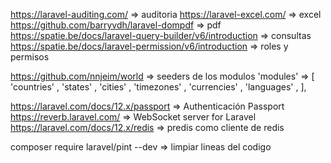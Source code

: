 https://laravel-auditing.com/ => auditoria
https://laravel-excel.com/ => excel
https://github.com/barryvdh/laravel-dompdf => pdf
https://spatie.be/docs/laravel-query-builder/v6/introduction => consultas
https://spatie.be/docs/laravel-permission/v6/introduction => roles y permisos

https://github.com/nnjeim/world => seeders de los modulos
    'modules' => [
		'countries' ,
		'states' ,
		'cities' ,
		'timezones' ,
		'currencies' ,
		'languages' ,
	],


https://laravel.com/docs/12.x/passport => Authenticación Passport 
https://reverb.laravel.com/ =>  WebSocket server for Laravel 
https://laravel.com/docs/12.x/redis => predis como cliente de redis

composer require laravel/pint --dev => limpiar lineas del codigo
